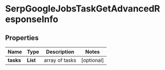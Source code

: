 # SerpGoogleJobsTaskGetAdvancedResponseInfo


## Properties

| Name | Type | Description | Notes |
|------------ | ------------- | ------------- | -------------|
**tasks** | **List<SerpGoogleJobsTaskGetAdvancedTaskInfo>** | array of tasks |[optional]|